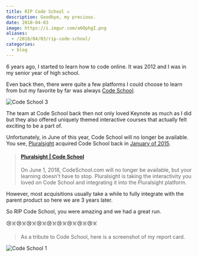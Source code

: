 ```yaml
---
title: RIP Code School ☠️
description: Goodbye, my precious.
date: 2018-04-03
image: https://i.imgur.com/a6OphgI.png
aliases:
  - /2018/04/03/rip-code-school/
categories:
  - blog
---
```


6 years ago, I started to learn how to code online. It was 2012 and I was in my senior year of high school.

Even back then, there were quite a few platforms I could choose to learn from but my favorite by far was always [Code School](https://www.codeschool.com/users/fvcproductions).

![Code School 3](https://i.imgur.com/2maANlV.png)

The team at Code School back then not only loved Keynote as much as I did but they also offered uniquely themed interactive courses that actually felt exciting to be a part of.

Unfortunately, in June of this year, Code School will no longer be available. You see, [Pluralsight](https://www.pluralsight.com/) acquired Code School back in [January of 2015](https://techcrunch.com/2015/01/26/online-learning-service-pluralsight-acquires-code-school-for-36-million/).

<blockquote class="embedly-card"><h4><a href="https://www.pluralsight.com/codeschool/customer">Pluralsight | Code School</a></h4><p>On June 1, 2018, CodeSchool.com will no longer be available, but your learning doesn't have to stop. Pluralsight is taking the interactivity you loved on Code School and integrating it into the Pluralsight platform.</p></blockquote>
<script async src="//cdn.embedly.com/widgets/platform.js" charset="UTF-8"></script>

However, most acquisitions usually take a while to fully integrate with the parent product so here we are 3 years later.

So RIP Code School, you were amazing and we had a great run.

😢️☠️😢️☠️😢️☠️😢️☠️😢️☠️😢️☠️😢️☠️😢️☠️😢️☠️

> As a tribute to Code School, here is a screenshot of my report card.

![Code School 1](https://i.imgur.com/18ubJqI.png)

